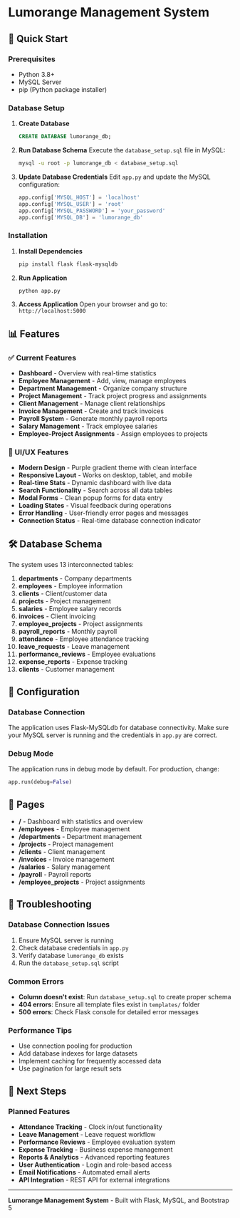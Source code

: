 # Lumorange Management System

## 🚀 Quick Start

### Prerequisites
- Python 3.8+
- MySQL Server
- pip (Python package installer)

### Database Setup

1. **Create Database**
   ```sql
   CREATE DATABASE lumorange_db;
   ```

2. **Run Database Schema**
   Execute the `database_setup.sql` file in MySQL:
   ```bash
   mysql -u root -p lumorange_db < database_setup.sql
   ```

3. **Update Database Credentials**
   Edit `app.py` and update the MySQL configuration:
   ```python
   app.config['MYSQL_HOST'] = 'localhost'
   app.config['MYSQL_USER'] = 'root'
   app.config['MYSQL_PASSWORD'] = 'your_password'
   app.config['MYSQL_DB'] = 'lumorange_db'
   ```

### Installation

1. **Install Dependencies**
   ```bash
   pip install flask flask-mysqldb
   ```

2. **Run Application**
   ```bash
   python app.py
   ```

3. **Access Application**
   Open your browser and go to: `http://localhost:5000`

## 📊 Features

### ✅ Current Features
- **Dashboard** - Overview with real-time statistics
- **Employee Management** - Add, view, manage employees
- **Department Management** - Organize company structure
- **Project Management** - Track project progress and assignments
- **Client Management** - Manage client relationships
- **Invoice Management** - Create and track invoices
- **Payroll System** - Generate monthly payroll reports
- **Salary Management** - Track employee salaries
- **Employee-Project Assignments** - Assign employees to projects

### 🎨 UI/UX Features
- **Modern Design** - Purple gradient theme with clean interface
- **Responsive Layout** - Works on desktop, tablet, and mobile
- **Real-time Stats** - Dynamic dashboard with live data
- **Search Functionality** - Search across all data tables
- **Modal Forms** - Clean popup forms for data entry
- **Loading States** - Visual feedback during operations
- **Error Handling** - User-friendly error pages and messages
- **Connection Status** - Real-time database connection indicator

## 🛠️ Database Schema

The system uses 13 interconnected tables:

1. **departments** - Company departments
2. **employees** - Employee information
3. **clients** - Client/customer data
4. **projects** - Project management
5. **salaries** - Employee salary records
6. **invoices** - Client invoicing
7. **employee_projects** - Project assignments
8. **payroll_reports** - Monthly payroll
9. **attendance** - Employee attendance tracking
10. **leave_requests** - Leave management
11. **performance_reviews** - Employee evaluations
12. **expense_reports** - Expense tracking
13. **clients** - Customer management

## 🔧 Configuration

### Database Connection
The application uses Flask-MySQLdb for database connectivity. Make sure your MySQL server is running and the credentials in `app.py` are correct.

### Debug Mode
The application runs in debug mode by default. For production, change:
```python
app.run(debug=False)
```

## 📱 Pages

- **/** - Dashboard with statistics and overview
- **/employees** - Employee management
- **/departments** - Department management  
- **/projects** - Project management
- **/clients** - Client management
- **/invoices** - Invoice management
- **/salaries** - Salary management
- **/payroll** - Payroll reports
- **/employee_projects** - Project assignments

## 🚨 Troubleshooting

### Database Connection Issues
1. Ensure MySQL server is running
2. Check database credentials in `app.py`
3. Verify database `lumorange_db` exists
4. Run the `database_setup.sql` script

### Common Errors
- **Column doesn't exist**: Run `database_setup.sql` to create proper schema
- **404 errors**: Ensure all template files exist in `templates/` folder
- **500 errors**: Check Flask console for detailed error messages

### Performance Tips
- Use connection pooling for production
- Add database indexes for large datasets
- Implement caching for frequently accessed data
- Use pagination for large result sets

## 🎯 Next Steps

### Planned Features
- **Attendance Tracking** - Clock in/out functionality
- **Leave Management** - Leave request workflow
- **Performance Reviews** - Employee evaluation system
- **Expense Tracking** - Business expense management
- **Reports & Analytics** - Advanced reporting features
- **User Authentication** - Login and role-based access
- **Email Notifications** - Automated email alerts
- **API Integration** - REST API for external integrations

---

**Lumorange Management System** - Built with Flask, MySQL, and Bootstrap 5